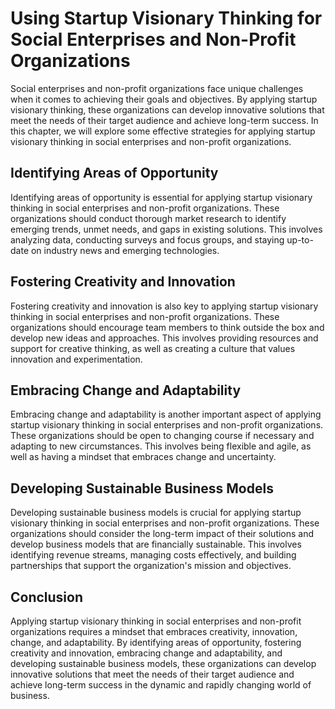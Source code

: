 Using Startup Visionary Thinking for Social Enterprises and Non-Profit Organizations
============================================================================================================================================================================

Social enterprises and non-profit organizations face unique challenges when it comes to achieving their goals and objectives. By applying startup visionary thinking, these organizations can develop innovative solutions that meet the needs of their target audience and achieve long-term success. In this chapter, we will explore some effective strategies for applying startup visionary thinking in social enterprises and non-profit organizations.

Identifying Areas of Opportunity
--------------------------------

Identifying areas of opportunity is essential for applying startup visionary thinking in social enterprises and non-profit organizations. These organizations should conduct thorough market research to identify emerging trends, unmet needs, and gaps in existing solutions. This involves analyzing data, conducting surveys and focus groups, and staying up-to-date on industry news and emerging technologies.

Fostering Creativity and Innovation
-----------------------------------

Fostering creativity and innovation is also key to applying startup visionary thinking in social enterprises and non-profit organizations. These organizations should encourage team members to think outside the box and develop new ideas and approaches. This involves providing resources and support for creative thinking, as well as creating a culture that values innovation and experimentation.

Embracing Change and Adaptability
---------------------------------

Embracing change and adaptability is another important aspect of applying startup visionary thinking in social enterprises and non-profit organizations. These organizations should be open to changing course if necessary and adapting to new circumstances. This involves being flexible and agile, as well as having a mindset that embraces change and uncertainty.

Developing Sustainable Business Models
--------------------------------------

Developing sustainable business models is crucial for applying startup visionary thinking in social enterprises and non-profit organizations. These organizations should consider the long-term impact of their solutions and develop business models that are financially sustainable. This involves identifying revenue streams, managing costs effectively, and building partnerships that support the organization's mission and objectives.

Conclusion
----------

Applying startup visionary thinking in social enterprises and non-profit organizations requires a mindset that embraces creativity, innovation, change, and adaptability. By identifying areas of opportunity, fostering creativity and innovation, embracing change and adaptability, and developing sustainable business models, these organizations can develop innovative solutions that meet the needs of their target audience and achieve long-term success in the dynamic and rapidly changing world of business.


